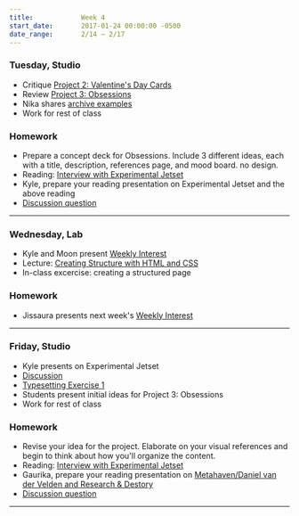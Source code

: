 ```yaml
---
title:            Week 4
start_date:       2017-01-24 00:00:00 -0500
date_range:       2/14 – 2/17
---
```


### Tuesday, Studio
- Critique [Project 2: Valentine's Day Cards](../projects/valentines-day)
- Review [Project 3: Obsessions](../projects/obsessions)
- Nika shares [archive examples](../assets/lectures/lecture4-archives.pdf)
- Work for rest of class

### Homework

- Prepare a concept deck for Obsessions. Include 3 different ideas, each with a title, description, references page, and mood board. no design.
- Reading: [Interview with Experimental Jetset](http://www.designboom.com/design/experimental-jetset-interview/)
- Kyle, prepare your reading presentation on Experimental Jetset and the above reading
- [Discussion question](https://docs.google.com/document/d/1wx7NNjBJAJgroz4wA1gNpwhY-VmSqehdDS1kVRKsqEA/edit?usp=sharing)

---

### Wednesday, Lab

- Kyle and Moon present [Weekly Interest](/projects/weekly_interest)
- Lecture: [Creating Structure with HTML and CSS](/lectures/lab/creating-structure-with-html-and-css)
- In-class excercise: creating a structured page

### Homework

- Jissaura presents next week's [Weekly Interest](/projects/weekly_interest)

---

### Friday, Studio
- Kyle presents on Experimental Jetset
- [Discussion](https://docs.google.com/document/d/1wx7NNjBJAJgroz4wA1gNpwhY-VmSqehdDS1kVRKsqEA/edit?usp=sharing)
- [Typesetting Exercise 1](/lectures/studio/type)
- Students present initial ideas for Project 3: Obsessions
- Work for rest of class

### Homework

- Revise your idea for the project. Elaborate on your visual references and begin to think about how you'll organize the content.
- Reading: [Interview with Experimental Jetset](http://www.designboom.com/design/experimental-jetset-interview/)
- Gaurika, prepare your reading presentation on [Metahaven/Daniel van der Velden and Research & Destory](/assets/readings/van-der-Velden-research-and-destroy.pdf)
- [Discussion question](https://docs.google.com/document/d/1Pt6o_3SZ1jl8owZCKsCh1bACCghAytSPgUCGsA7TJPU/edit?usp=sharing)

---
